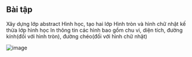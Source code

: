 ## Bài tập
Xây dựng lớp abstract Hình học, tạo hai lớp Hình tròn và hình chữ nhật kế thừa lớp hình học
In thông tin các hình bao gồm chu vi, diện tích, đường kính(đối với hình tròn), đường chéo(đối với hình chữ nhật)


![image](https://user-images.githubusercontent.com/70504465/110925570-f1f8b800-8355-11eb-90a4-01eb933fd0a3.png)